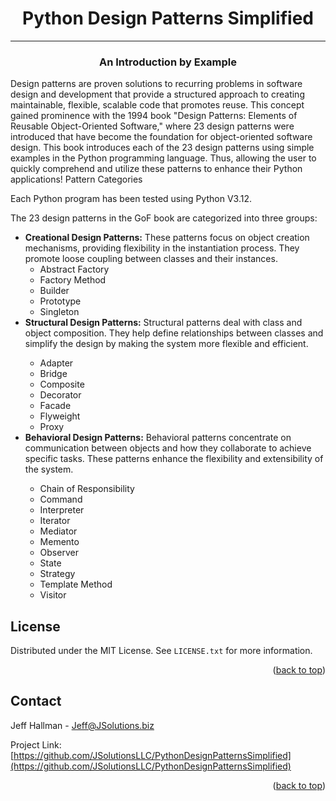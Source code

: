 <a id="readme-top"></a>

<h1 align="center">Python Design Patterns Simplified</h1>
<hr>
<h3 align="center">An Introduction by Example</h3>

<p>Design patterns are proven solutions to recurring problems in software design and development that provide a structured approach to creating maintainable, flexible, scalable code that promotes reuse.  This concept gained prominence with the 1994 book "Design Patterns:  Elements of Reusable Object-Oriented Software," where 23 design patterns were introduced that have become the foundation for object-oriented software design.
This book introduces each of the 23 design patterns using simple examples in the Python programming language.  Thus, allowing the user to quickly comprehend and utilize these patterns to enhance their Python applications!
Pattern Categories</p>

<p>Each Python program has been tested using Python V3.12.</p>

<p>The 23 design patterns in the GoF book are categorized into three groups:</p>

<ul>
<li><b>Creational Design Patterns:</b> These patterns focus on object creation mechanisms, providing flexibility in the instantiation process. They promote loose coupling between classes and their instances.
<ul>
<li>Abstract Factory</li>
<li>Factory Method</li>
<li>Builder</li>
<li>Prototype</li>
<li>Singleton</li>
</ul>

<li><b>Structural Design Patterns:</b> Structural patterns deal with class and object composition. They help define relationships between classes and simplify the design by making the system more flexible and efficient.</li>
<ul>
<li>Adapter</li>
<li>Bridge</li>
<li>Composite</li>
<li>Decorator</li>
<li>Facade</li>
<li>Flyweight</li>
<li>Proxy</li>
</ul>

<li><b>Behavioral Design Patterns:</b> Behavioral patterns concentrate on communication between objects and how they collaborate to achieve specific tasks. These patterns enhance the flexibility and extensibility of the system.</li>
<ul>
<li>Chain of Responsibility</li>
<li>Command</li>
<li>Interpreter</li>
<li>Iterator</li>
<li>Mediator</li>
<li>Memento</li>
<li>Observer</li>
<li>State</li>
<li>Strategy</li>
<li>Template Method</li>
<li>Visitor</li>
</ul>
</ul>
  

<!-- LICENSE -->
## License

Distributed under the MIT License. See `LICENSE.txt` for more information.

<p align="right">(<a href="#readme-top">back to top</a>)</p>



<!-- CONTACT -->
## Contact

Jeff Hallman - Jeff@JSolutions.biz

Project Link: [https://github.com/JSolutionsLLC/PythonDesignPatternsSimplified](https://github.com/JSolutionsLLC/PythonDesignPatternsSimplified)

<p align="right">(<a href="#readme-top">back to top</a>)</p>
